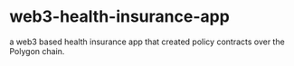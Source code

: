 # web3-health-insurance-app
a web3 based health insurance app that created policy contracts over the Polygon chain.
